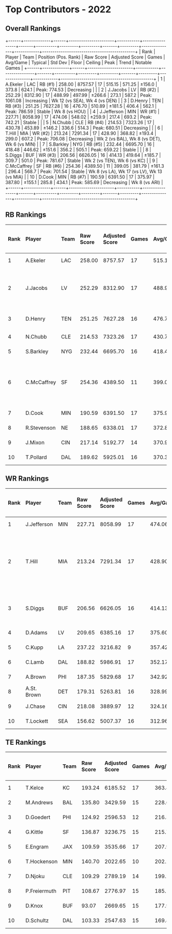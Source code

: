 # Top Contributors - 2022

## Overall Rankings

+------+-------------+------+----------------------+-----------+----------------+-------+----------+---------+---------+-------+---------+---------------+------------+---------------------------------------------+
| Rank | Player      | Team | Position (Pos. Rank) | Raw Score | Adjusted Score | Games | Avg/Game | Typical | Std Dev | Floor | Ceiling | Peak          | Trend      | Notable Games                               |
+------+-------------+------+----------------------+-----------+----------------+-------+----------+---------+---------+-------+---------+---------------+------------+---------------------------------------------+
| 1    | A.Ekeler    | LAC  | RB (#1)              | 258.00    | 8757.57        | 17    | 515.15   | 571.25  | ±156.0  | 373.8 | 624.1   | Peak: 774.53  | Decreasing |                                             |
| 2    | J.Jacobs    | LV   | RB (#2)              | 252.29    | 8312.90        | 17    | 488.99   | 497.99  | ±266.6  | 273.1 | 587.2   | Peak: 1061.08 | Increasing | Wk 12 (vs SEA), Wk 4 (vs DEN)               |
| 3    | D.Henry     | TEN  | RB (#3)              | 251.25    | 7627.28        | 16    | 476.70   | 510.89  | ±181.5  | 406.4 | 562.1   | Peak: 786.59  | Stable     | Wk 8 (vs HOU)                               |
| 4    | J.Jefferson | MIN  | WR (#1)              | 227.71    | 8058.99        | 17    | 474.06   | 548.02  | ±259.9  | 217.4 | 693.2   | Peak: 742.21  | Stable     |                                             |
| 5    | N.Chubb     | CLE  | RB (#4)              | 214.53    | 7323.26        | 17    | 430.78   | 453.89  | ±146.2  | 336.6 | 514.3   | Peak: 680.51  | Decreasing |                                             |
| 6    | T.Hill      | MIA  | WR (#2)              | 213.24    | 7291.34        | 17    | 428.90   | 368.82  | ±193.4  | 299.0 | 607.2   | Peak: 706.08  | Decreasing | Wk 2 (vs BAL), Wk 8 (vs DET), Wk 6 (vs MIN) |
| 7    | S.Barkley   | NYG  | RB (#5)              | 232.44    | 6695.70        | 16    | 418.48   | 446.62  | ±151.6  | 356.2 | 505.1   | Peak: 659.22  | Stable     |                                             |
| 8    | S.Diggs     | BUF  | WR (#3)              | 206.56    | 6626.05        | 16    | 414.13   | 419.64  | ±185.7  | 309.7 | 501.0   | Peak: 781.67  | Stable     | Wk 2 (vs TEN), Wk 6 (vs KC)                 |
| 9    | C.McCaffrey | SF   | RB (#6)              | 254.36    | 4389.50        | 11    | 399.05   | 381.79  | ±161.3  | 296.4 | 568.7   | Peak: 701.54  | Stable     | Wk 8 (vs LA), Wk 17 (vs LV), Wk 13 (vs MIA) |
| 10   | D.Cook      | MIN  | RB (#7)              | 190.59    | 6391.50        | 17    | 375.97   | 387.80  | ±155.1  | 285.8 | 434.1   | Peak: 585.69  | Decreasing | Wk 8 (vs ARI)                               |
+------+-------------+------+----------------------+-----------+----------------+-------+----------+---------+---------+-------+---------+---------------+------------+---------------------------------------------+

## RB Rankings

| Rank | Player      | Team | Raw Score | Adjusted Score | Games | Avg/Game | Typical | Std Dev | Floor | Ceiling | Peak          | Trend      | Notable Games (>150% Typical)               |
| :----| :-----------| :----| :---------| :--------------| :-----| :--------| :-------| :-------| :-----| :-------| :-------------| :----------| :-------------------------------------------|
| 1    | A.Ekeler    | LAC  | 258.00    | 8757.57        | 17    | 515.15   | 571.25  | ±156.0  | 373.8 | 624.1   | Peak: 774.53  | Decreasing |                                             |
| 2    | J.Jacobs    | LV   | 252.29    | 8312.90        | 17    | 488.99   | 497.99  | ±266.6  | 273.1 | 587.2   | Peak: 1061.08 | Increasing | Wk 12 (vs SEA), Wk 4 (vs DEN)               |
| 3    | D.Henry     | TEN  | 251.25    | 7627.28        | 16    | 476.70   | 510.89  | ±181.5  | 406.4 | 562.1   | Peak: 786.59  | Stable     | Wk 8 (vs HOU)                               |
| 4    | N.Chubb     | CLE  | 214.53    | 7323.26        | 17    | 430.78   | 453.89  | ±146.2  | 336.6 | 514.3   | Peak: 680.51  | Decreasing |                                             |
| 5    | S.Barkley   | NYG  | 232.44    | 6695.70        | 16    | 418.48   | 446.62  | ±151.6  | 356.2 | 505.1   | Peak: 659.22  | Stable     |                                             |
| 6    | C.McCaffrey | SF   | 254.36    | 4389.50        | 11    | 399.05   | 381.79  | ±161.3  | 296.4 | 568.7   | Peak: 701.54  | Increasing | Wk 8 (vs LA), Wk 17 (vs LV), Wk 13 (vs MIA) |
| 7    | D.Cook      | MIN  | 190.59    | 6391.50        | 17    | 375.97   | 387.80  | ±155.1  | 285.8 | 434.1   | Peak: 585.69  | Decreasing | Wk 8 (vs ARI)                               |
| 8    | R.Stevenson | NE   | 188.65    | 6338.01        | 17    | 372.82   | 413.42  | ±166.8  | 216.7 | 478.8   | Peak: 587.86  | Decreasing |                                             |
| 9    | J.Mixon     | CIN  | 217.14    | 5192.77        | 14    | 370.91   | 316.88  | ±181.6  | 264.4 | 402.6   | Peak: 892.85  | Stable     |                                             |
| 10   | T.Pollard   | DAL  | 189.62    | 5925.01        | 16    | 370.31   | 362.12  | ±192.1  | 270.1 | 541.5   | Peak: 646.02  | Increasing |                                             |

## WR Rankings

| Rank | Player      | Team | Raw Score | Adjusted Score | Games | Avg/Game | Typical | Std Dev | Floor | Ceiling | Peak         | Trend      | Notable Games (>150% Typical)               |
| :----| :-----------| :----| :---------| :--------------| :-----| :--------| :-------| :-------| :-----| :-------| :------------| :----------| :-------------------------------------------|
| 1    | J.Jefferson | MIN  | 227.71    | 8058.99        | 17    | 474.06   | 548.02  | ±259.9  | 217.4 | 693.2   | Peak: 742.21 | Stable     |                                             |
| 2    | T.Hill      | MIA  | 213.24    | 7291.34        | 17    | 428.90   | 368.82  | ±193.4  | 299.0 | 607.2   | Peak: 706.08 | Decreasing | Wk 2 (vs BAL), Wk 8 (vs DET), Wk 6 (vs MIN) |
| 3    | S.Diggs     | BUF  | 206.56    | 6626.05        | 16    | 414.13   | 419.64  | ±185.7  | 309.7 | 501.0   | Peak: 781.67 | Stable     | Wk 2 (vs TEN), Wk 6 (vs KC)                 |
| 4    | D.Adams     | LV   | 209.65    | 6385.16        | 17    | 375.60   | 329.16  | ±210.2  | 198.3 | 570.6   | Peak: 618.04 | Decreasing |                                             |
| 5    | C.Kupp      | LA   | 237.22    | 3216.82        | 9     | 357.42   | 388.84  | ±134.6  | 302.8 | 442.6   | Peak: 575.03 | Stable     |                                             |
| 6    | C.Lamb      | DAL  | 188.82    | 5986.91        | 17    | 352.17   | 320.85  | ±166.4  | 236.7 | 413.0   | Peak: 690.77 | Increasing |                                             |
| 7    | A.Brown     | PHI  | 187.35    | 5829.68        | 17    | 342.92   | 318.16  | ±157.1  | 272.9 | 370.2   | Peak: 581.22 | Stable     |                                             |
| 8    | A.St. Brown | DET  | 179.31    | 5263.81        | 16    | 328.99   | 292.95  | ±179.2  | 247.7 | 353.6   | Peak: 704.64 | Stable     |                                             |
| 9    | J.Chase     | CIN  | 218.08    | 3889.97        | 12    | 324.16   | 301.05  | ±111.1  | 233.4 | 444.5   | Peak: 526.69 | Increasing |                                             |
| 10   | T.Lockett   | SEA  | 156.62    | 5007.37        | 16    | 312.96   | 341.45  | ±141.9  | 235.1 | 361.7   | Peak: 594.37 | Stable     |                                             |

## TE Rankings

| Rank | Player       | Team | Raw Score | Adjusted Score | Games | Avg/Game | Typical | Std Dev | Floor | Ceiling | Peak         | Trend      | Notable Games (>150% Typical) |
| :----| :------------| :----| :---------| :--------------| :-----| :--------| :-------| :-------| :-----| :-------| :------------| :----------| :-----------------------------|
| 1    | T.Kelce      | KC   | 193.24    | 6185.52        | 17    | 363.85   | 335.66  | ±132.9  | 261.7 | 423.3   | Peak: 646.32 | Decreasing |                               |
| 2    | M.Andrews    | BAL  | 135.80    | 3429.59        | 15    | 228.64   | 181.18  | ±150.5  | 123.3 | 391.6   | Peak: 498.94 | Decreasing |                               |
| 3    | D.Goedert    | PHI  | 124.92    | 2596.53        | 12    | 216.38   | 195.47  | ±98.5   | 178.2 | 202.4   | Peak: 486.05 | Stable     |                               |
| 4    | G.Kittle     | SF   | 136.87    | 3236.75        | 15    | 215.78   | 203.97  | ±130.6  | 100.5 | 325.9   | Peak: 543.83 | Increasing |                               |
| 5    | E.Engram     | JAX  | 109.59    | 3535.66        | 17    | 207.98   | 196.63  | ±178.5  | 70.5  | 291.0   | Peak: 706.77 | Decreasing |                               |
| 6    | T.Hockenson  | MIN  | 140.70    | 2022.65        | 10    | 202.27   | 190.70  | ±137.7  | 115.1 | 243.1   | Peak: 615.90 | Stable     |                               |
| 7    | D.Njoku      | CLE  | 109.29    | 2789.19        | 14    | 199.23   | 199.77  | ±120.8  | 86.9  | 269.6   | Peak: 466.92 | Decreasing |                               |
| 8    | P.Freiermuth | PIT  | 108.67    | 2776.97        | 15    | 185.13   | 196.02  | ±87.0   | 142.6 | 263.2   | Peak: 304.96 | Stable     |                               |
| 9    | D.Knox       | BUF  | 93.07     | 2669.65        | 15    | 177.98   | 150.64  | ±113.2  | 139.5 | 243.0   | Peak: 463.66 | Increasing |                               |
| 10   | D.Schultz    | DAL  | 103.33    | 2547.63        | 15    | 169.84   | 138.23  | ±115.4  | 87.1  | 289.5   | Peak: 385.76 | Decreasing |                               |

